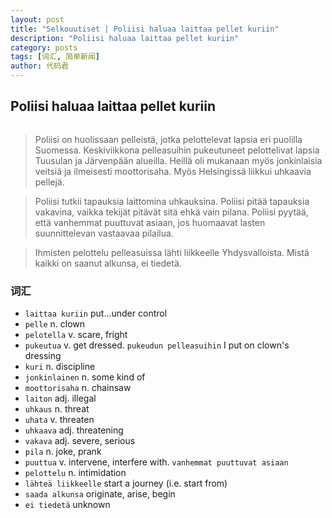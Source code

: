 ```yaml
---
layout: post
title: "Selkouutiset | Poliisi haluaa laittaa pellet kuriin"
description: "Poliisi haluaa laittaa pellet kuriin"
category: posts
tags: [词汇, 简单新闻]
author: 代码君
---
```


## Poliisi haluaa laittaa pellet kuriin

<figure>
<a href="http://img.yle.fi/uutiset/turku/article9242150.ece/ALTERNATES/w580h326/klovni%20pelle.jpg"><img src="http://img.yle.fi/uutiset/turku/article9242150.ece/ALTERNATES/w580h326/klovni%20pelle.jpg" alt=""></a>
</figure>

> Poliisi on huolissaan pelleistä, jotka pelottelevat lapsia eri puolilla Suomessa. Keskiviikkona pelleasuihin pukeutuneet pelottelivat lapsia Tuusulan ja Järvenpään alueilla. Heillä oli mukanaan myös jonkinlaisia veitsiä ja ilmeisesti moottorisaha. Myös Helsingissä liikkui uhkaavia pellejä.

> Poliisi tutkii tapauksia laittomina uhkauksina. Poliisi pitää tapauksia vakavina, vaikka tekijät pitävät sitä ehkä vain pilana. Poliisi pyytää, että vanhemmat puuttuvat asiaan, jos huomaavat lasten suunnittelevan vastaavaa pilailua. 

> Ihmisten pelottelu pelleasuissa lähti liikkeelle Yhdysvalloista. Mistä kaikki on saanut alkunsa, ei tiedetä. 

### 词汇

- `laittaa kuriin` put...under control
- `pelle` n. clown
- `pelotella` v. scare, fright
- `pukeutua` v. get dressed. `pukeudun pelleasuihin` I put on clown's dressing 
- `kuri` n. discipline
- `jonkinlainen` n. some kind of
- `moottorisaha` n. chainsaw
- `laiton` adj. illegal
- `uhkaus` n. threat 
- `uhata` v. threaten
- `uhkaava` adj. threatening
- `vakava` adj. severe, serious 
- `pila` n. joke, prank
- `puuttua` v. intervene, interfere with. `vanhemmat puuttuvat asiaan` 
- `pelottelu` n. intimidation
- `lähteä liikkeelle` start a journey (i.e. start from)
- `saada alkunsa` originate, arise, begin
- `ei tiedetä` unknown

